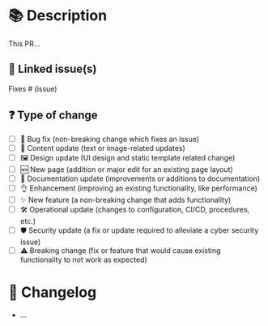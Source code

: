 <!-- PR title should follow conventional commits (https://conventionalcommits.org) -->

# 📚 Description

<!-- Please include a summary of the changes and the related issue. Please also include relevant motivation and context. List any dependencies that are required for this change. -->

This PR...

## 🔗 Linked issue(s)

<!-- Please ensure there is an open issue and mention its number as #123 -->

Fixes # (issue)

## ❓ Type of change

<!-- Please delete options that are not relevant and tick with an `x` the one that is. -->

- [ ] 🐞 Bug fix (non-breaking change which fixes an issue)
- [ ] 📖 Content update (text or image-related updates)
- [ ] 🖼️ Design update (UI design and static template related change)
- [ ] 🆕 New page (addition or major edit for an existing page layout)
- [ ] 📓 Documentation update (improvements or additions to documentation)
- [ ] 👌 Enhancement (improving an existing functionality, like performance)
- [ ] ✨ New feature (a non-breaking change that adds functionality)
- [ ] 🛠️ Operational update (changes to configuration, CI/CD, procedures, etc.)
- [ ] 🛡️ Security update (a fix or update required to alleviate a cyber security issue)
- [ ] ⚠️ Breaking change (fix or feature that would cause existing functionality to not work as expected)

# 📄 Changelog

<!-- List all (major) changes here if possible -->
<!-- Describe your changes in detail -->
<!-- Why is this change required? What problem does it solve? -->

- ...
